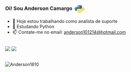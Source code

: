 ### Oi! Sou Anderson Camargo <img align="center" alt="Anderson-Python" height="30" width="40" src="https://raw.githubusercontent.com/devicons/devicon/master/icons/python/python-original.svg">

- 🔭 Hoje estou trabalhando como analista de suporte
- 🌱 Estudando Python
- 📫 Contate-me no email: anderson101214@hotmail.com

<div style="display: inline_block"><br>
  <a href="https://www.instagram.com/_andersonsccp/" target="_blank"><img src="https://img.shields.io/badge/-Instagram-%23E4405F?style=for-the-badge&logo=instagram&logoColor=white" target="_blank"></a>
  <a href="https://www.linkedin.com/in/anderson-camargo-086880210/" target="_blank"><img src="https://img.shields.io/badge/-LinkedIn-%230077B5?style=for-the-badge&logo=linkedin&logoColor=white" target="_blank"></a> 
</div>
  
  ##
 
<div> 
<p><img align="center"src="https://github-readme-stats.vercel.app/api/top-langs?username=Anderson1610&show_icons=true&locale=pt-BR&layout=compact&theme=dark" alt="Anderson1610"/></p>
</div>



